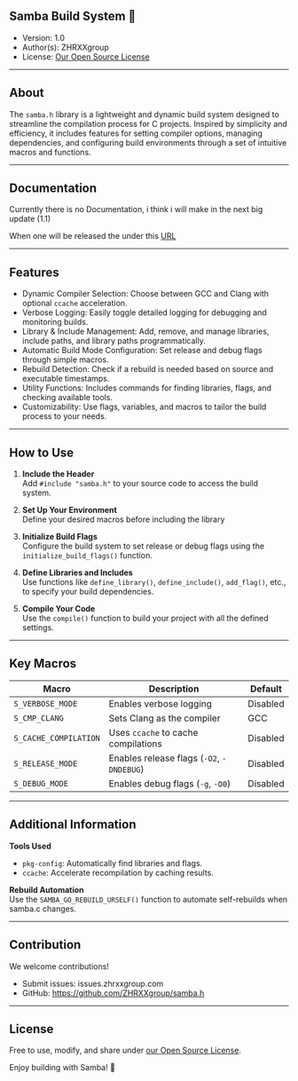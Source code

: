 ## Samba Build System 🚀  
- Version: 1.0  
- Author(s): ZHRXXgroup  
- License: [Our Open Source License](https://src.zhrxxgroup.com/OPENSOURCE_LICENSE)

---

## About  
The `samba.h` library is a lightweight and dynamic build system designed to streamline the compilation process for C projects. Inspired by simplicity and efficiency, it includes features for setting compiler options, managing dependencies, and configuring build environments through a set of intuitive macros and functions.

---
## Documentation
Currently there is no Documentation, i think i will make in the next big update (1.1)

When one will be released the under this [URL](https://zhrxxgroup.com/samba.h/docs)

---

## Features
- Dynamic Compiler Selection: Choose between GCC and Clang with optional `ccache` acceleration.
- Verbose Logging: Easily toggle detailed logging for debugging and monitoring builds.
- Library & Include Management: Add, remove, and manage libraries, include paths, and library paths programmatically.
- Automatic Build Mode Configuration: Set release and debug flags through simple macros.
- Rebuild Detection: Check if a rebuild is needed based on source and executable timestamps.
- Utility Functions: Includes commands for finding libraries, flags, and checking available tools.
- Customizability: Use flags, variables, and macros to tailor the build process to your needs.

---

## How to Use

1. **Include the Header**  
   Add `#include "samba.h"` to your source code to access the build system.

2. **Set Up Your Environment**  
   Define your desired macros before including the library

3. **Initialize Build Flags**  
   Configure the build system to set release or debug flags using the `initialize_build_flags()` function.

4. **Define Libraries and Includes**  
   Use functions like `define_library()`, `define_include()`, `add_flag()`, etc., to specify your build dependencies.

5. **Compile Your Code**  
   Use the `compile()` function to build your project with all the defined settings.

---

## Key Macros

| Macro                 | Description                               | Default  |  
|-----------------------|-------------------------------------------|----------|  
| `S_VERBOSE_MODE`      | Enables verbose logging                   | Disabled |  
| `S_CMP_CLANG`         | Sets Clang as the compiler                | GCC      |  
| `S_CACHE_COMPILATION` | Uses `ccache` to cache compilations       | Disabled |  
| `S_RELEASE_MODE`      | Enables release flags (`-O2`, `-DNDEBUG`) | Disabled |  
| `S_DEBUG_MODE`        | Enables debug flags (`-g`, `-O0`)         | Disabled |  

---

## Additional Information

**Tools Used**
- `pkg-config`: Automatically find libraries and flags.
- `ccache`: Accelerate recompilation by caching results.

**Rebuild Automation**  
Use the `SAMBA_GO_REBUILD_URSELF()` function to automate self-rebuilds when samba.c changes.

---

## Contribution  
We welcome contributions!
- Submit issues: issues.zhrxxgroup.com
- GitHub: https://github.com/ZHRXXgroup/samba.h

---

## License  
Free to use, modify, and share under [our Open Source License](https://src.zhrxxgroup.com/OPENSOURCE_LICENSE).

Enjoy building with Samba! 🚀  
